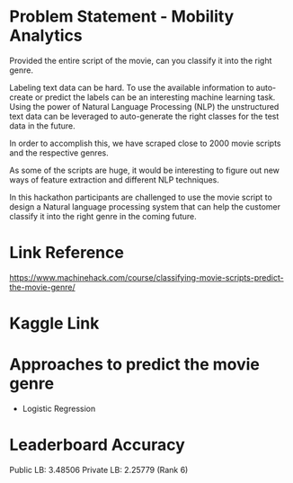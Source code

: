 # Problem Statement - Mobility Analytics
Provided the entire script of the movie, can you classify it into the right genre.

Labeling text data can be hard. To use the available information to auto-create or predict the labels can be an interesting machine learning task. Using the power of Natural Language Processing (NLP) the unstructured text data can be leveraged to auto-generate the right classes for the test data in the future.

In order to accomplish this, we have scraped close to 2000 movie scripts and the respective genres.

As some of the scripts are huge, it would be interesting to figure out new ways of feature extraction and different NLP techniques.

In this hackathon participants are challenged to use the movie script to design a Natural language processing system that can help the customer classify it into the right genre in the coming future.


# Link Reference
https://www.machinehack.com/course/classifying-movie-scripts-predict-the-movie-genre/

# Kaggle Link


# Approaches to predict the movie genre
* Logistic Regression

# Leaderboard Accuracy
Public LB: 3.48506
Private LB: 2.25779 (Rank 6)